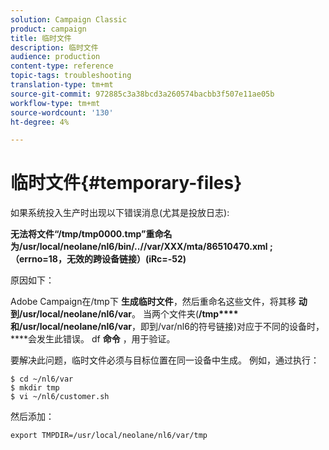 ```yaml
---
solution: Campaign Classic
product: campaign
title: 临时文件
description: 临时文件
audience: production
content-type: reference
topic-tags: troubleshooting
translation-type: tm+mt
source-git-commit: 972885c3a38bcd3a260574bacbb3f507e11ae05b
workflow-type: tm+mt
source-wordcount: '130'
ht-degree: 4%

---
```



# 临时文件{#temporary-files}

如果系统投入生产时出现以下错误消息(尤其是投放日志):

**无法将文件“/tmp/tmp0000.tmp”重命名为/usr/local/neolane/nl6/bin/..//var/XXX/mta/86510470.xml ;（errno=18，无效的跨设备链接）(iRc=-52)**

原因如下：

Adobe Campaign在/tmp下 **生成临时文件**，然后重命名这些文件，将其移 **动到/usr/local/neolane/nl6/var**。 当两个文件夹(**/tmp****和/usr/local/neolane/nl6/var**，即到/var/nl6的符号链接)对应于不同的设备时， ****&#x200B;会发生此错误。 df **命令** ，用于验证。

要解决此问题，临时文件必须与目标位置在同一设备中生成。 例如，通过执行：

```
$ cd ~/nl6/var
$ mkdir tmp
$ vi ~/nl6/customer.sh
```

然后添加：

```
export TMPDIR=/usr/local/neolane/nl6/var/tmp 
```

